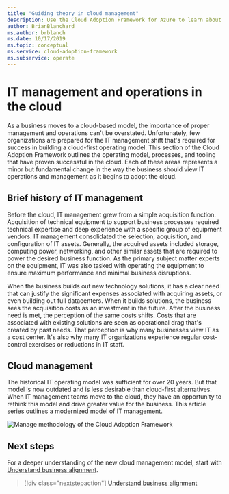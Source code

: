 ```yaml
---
title: "Guiding theory in cloud management"
description: Use the Cloud Adoption Framework for Azure to learn about the operating model, processes, and tooling that have proven successful in the cloud.
author: BrianBlanchard
ms.author: brblanch
ms.date: 10/17/2019
ms.topic: conceptual
ms.service: cloud-adoption-framework
ms.subservice: operate
---
```


# IT management and operations in the cloud

As a business moves to a cloud-based model, the importance of proper management and operations can't be overstated. Unfortunately, few organizations are prepared for the IT management shift that's required for success in building a cloud-first operating model. This section of the Cloud Adoption Framework outlines the operating model, processes, and tooling that have proven successful in the cloud. Each of these areas represents a minor but fundamental change in the way the business should view IT operations and management as it begins to adopt the cloud.

## Brief history of IT management

Before the cloud, IT management grew from a simple acquisition function. Acquisition of technical equipment to support business processes required technical expertise and deep experience with a specific group of equipment vendors. IT management consolidated the selection, acquisition, and configuration of IT assets. Generally, the acquired assets included storage, computing power, networking, and other similar assets that are required to power the desired business function. As the primary subject matter experts on the equipment, IT was also tasked with operating the equipment to ensure maximum performance and minimal business disruptions.

When the business builds out new technology solutions, it has a clear need that can justify the significant expenses associated with acquiring assets, or even building out full datacenters. When it builds solutions, the business sees the acquisition costs as an investment in the future. After the business need is met, the perception of the same costs shifts. Costs that are associated with existing solutions are seen as operational drag that's created by past needs. That perception is why many businesses view IT as a cost center. It's also why many IT organizations experience regular cost-control exercises or reductions in IT staff.

## Cloud management

The historical IT operating model was sufficient for over 20 years. But that model is now outdated and is less desirable than cloud-first alternatives. When IT management teams move to the cloud, they have an opportunity to rethink this model and drive greater value for the business. This article series outlines a modernized model of IT management.

<!-- cSpell:ignore caf -->

![Manage methodology of the Cloud Adoption Framework](../../_images/manage/caf-manage.png)

## Next steps

For a deeper understanding of the new cloud management model, start with [Understand business alignment](./business-alignment.md).

> [!div class="nextstepaction"]
> [Understand business alignment](./business-alignment.md)
